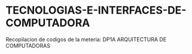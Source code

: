 # TECNOLOGIAS-E-INTERFACES-DE-COMPUTADORA
 Recopilacion de codigos de la meteria: DP1A ARQUITECTURA DE COMPUTADORAS
